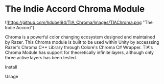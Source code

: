 # The Indie Accord Chroma Module

!(https://github.com/hdubel94/TIA_Chroma/Images/TIAChroma.png "The Indie Accord")

Chroma is a powerful color changing ecosystem designed and maintained by Razer. This Chroma module is built to be used within Unity by accesssing Razer's Chroma C++ Library through Colore's Chroma C# Wrapper.
TIA's Chroma Module has support for theoretically infinite layers, although only three active layers has been tested.

Install

Usage